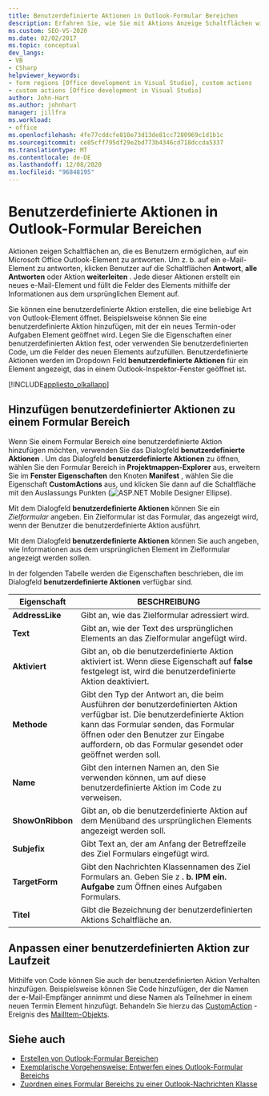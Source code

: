 ```yaml
---
title: Benutzerdefinierte Aktionen in Outlook-Formular Bereichen
description: Erfahren Sie, wie Sie mit Aktions Anzeige Schaltflächen wie "Antworten" und "allen Antworten" Benutzer auf ein Microsoft Office Outlook-Element reagieren können.
ms.custom: SEO-VS-2020
ms.date: 02/02/2017
ms.topic: conceptual
dev_langs:
- VB
- CSharp
helpviewer_keywords:
- form regions [Office development in Visual Studio], custom actions
- custom actions [Office development in Visual Studio]
author: John-Hart
ms.author: johnhart
manager: jillfra
ms.workload:
- office
ms.openlocfilehash: 4fe77cddcfe810e73d13de81cc7280969c1d1b1c
ms.sourcegitcommit: ce85cff795df29e2bd773b4346cd718dccda5337
ms.translationtype: MT
ms.contentlocale: de-DE
ms.lasthandoff: 12/08/2020
ms.locfileid: "96848195"
---
```

# <a name="custom-actions-in-outlook-form-regions"></a>Benutzerdefinierte Aktionen in Outlook-Formular Bereichen
  Aktionen zeigen Schaltflächen an, die es Benutzern ermöglichen, auf ein Microsoft Office Outlook-Element zu antworten. Um z. b. auf ein e-Mail-Element zu antworten, klicken Benutzer auf die Schaltflächen **Antwort**, **alle Antworten** oder Aktion **weiterleiten** . Jede dieser Aktionen erstellt ein neues e-Mail-Element und füllt die Felder des Elements mithilfe der Informationen aus dem ursprünglichen Element auf.

 Sie können eine benutzerdefinierte Aktion erstellen, die eine beliebige Art von Outlook-Element öffnet. Beispielsweise können Sie eine benutzerdefinierte Aktion hinzufügen, mit der ein neues Termin-oder Aufgaben Element geöffnet wird. Legen Sie die Eigenschaften einer benutzerdefinierten Aktion fest, oder verwenden Sie benutzerdefinierten Code, um die Felder des neuen Elements aufzufüllen. Benutzerdefinierte Aktionen werden im Dropdown Feld **benutzerdefinierte Aktionen** für ein Element angezeigt, das in einem Outlook-Inspektor-Fenster geöffnet ist.

 [!INCLUDE[appliesto_olkallapp](../vsto/includes/appliesto-olkallapp-md.md)]

## <a name="add-custom-actions-to-a-form-region"></a>Hinzufügen benutzerdefinierter Aktionen zu einem Formular Bereich
 Wenn Sie einem Formular Bereich eine benutzerdefinierte Aktion hinzufügen möchten, verwenden Sie das Dialogfeld **benutzerdefinierte Aktionen** . Um das Dialogfeld **benutzerdefinierte Aktionen** zu öffnen, wählen Sie den Formular Bereich in **Projektmappen-Explorer** aus, erweitern Sie im **Fenster Eigenschaften** den Knoten **Manifest** , wählen Sie die Eigenschaft **CustomActions** aus, und klicken Sie dann auf die Schaltfläche mit den Auslassungs Punkten (![ASP.NET Mobile Designer Ellipse](../sharepoint/media/mwellipsis.gif "Auslassungszeichen im ASP.NET Mobile-Designer")).

 Mit dem Dialogfeld **benutzerdefinierte Aktionen** können Sie ein *Zielformular* angeben. Ein Zielformular ist das Formular, das angezeigt wird, wenn der Benutzer die benutzerdefinierte Aktion ausführt.

 Mit dem Dialogfeld **benutzerdefinierte Aktionen** können Sie auch angeben, wie Informationen aus dem ursprünglichen Element im Zielformular angezeigt werden sollen.

 In der folgenden Tabelle werden die Eigenschaften beschrieben, die im Dialogfeld **benutzerdefinierte Aktionen** verfügbar sind.

|Eigenschaft|BESCHREIBUNG|
|--------------|-----------------|
|**AddressLike**|Gibt an, wie das Zielformular adressiert wird.|
|**Text**|Gibt an, wie der Text des ursprünglichen Elements an das Zielformular angefügt wird.|
|**Aktiviert**|Gibt an, ob die benutzerdefinierte Aktion aktiviert ist. Wenn diese Eigenschaft auf **false** festgelegt ist, wird die benutzerdefinierte Aktion deaktiviert.|
|**Methode**|Gibt den Typ der Antwort an, die beim Ausführen der benutzerdefinierten Aktion verfügbar ist. Die benutzerdefinierte Aktion kann das Formular senden, das Formular öffnen oder den Benutzer zur Eingabe auffordern, ob das Formular gesendet oder geöffnet werden soll.|
|**Name**|Gibt den internen Namen an, den Sie verwenden können, um auf diese benutzerdefinierte Aktion im Code zu verweisen.|
|**ShowOnRibbon**|Gibt an, ob die benutzerdefinierte Aktion auf dem Menüband des ursprünglichen Elements angezeigt werden soll.|
|**Subjefix**|Gibt Text an, der am Anfang der Betreffzeile des Ziel Formulars eingefügt wird.|
|**TargetForm**|Gibt den Nachrichten Klassennamen des Ziel Formulars an. Geben Sie z **. b. IPM ein. Aufgabe** zum Öffnen eines Aufgaben Formulars.|
|**Titel**|Gibt die Bezeichnung der benutzerdefinierten Aktions Schaltfläche an.|

## <a name="customize-a-custom-action-at-run-time"></a>Anpassen einer benutzerdefinierten Aktion zur Laufzeit
 Mithilfe von Code können Sie auch der benutzerdefinierten Aktion Verhalten hinzufügen. Beispielsweise können Sie Code hinzufügen, der die Namen der e-Mail-Empfänger annimmt und diese Namen als Teilnehmer in einem neuen Termin Element hinzufügt. Behandeln Sie hierzu das [CustomAction](/office/vba/api/Outlook.MailItem.CustomAction) -Ereignis des [MailItem-Objekts](/office/vba/api/Outlook.MailItem).

## <a name="see-also"></a>Siehe auch
- [Erstellen von Outlook-Formular Bereichen](../vsto/creating-outlook-form-regions.md)
- [Exemplarische Vorgehensweise: Entwerfen eines Outlook-Formular Bereichs](../vsto/walkthrough-designing-an-outlook-form-region.md)
- [Zuordnen eines Formular Bereichs zu einer Outlook-Nachrichten Klasse](../vsto/associating-a-form-region-with-an-outlook-message-class.md)
